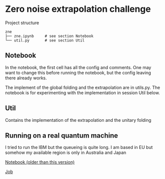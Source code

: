 # Zero noise extrapolation challenge

Project structure
```
zne
├── zne.ipynb     # see section Notebook
└── util.py       # see section Util
```

## Notebook
In the notebook, the first cell has all the config and comments. One may want to change this before running the notebook, but the config leaving there already works.

The implement of the global folding and the extrapolation are in utils.py.
The notebook is for experimenting with the implementation in session Util below.

## Util
Contains the implementation of the extrapolation and the unitary folding

## Running on a real quantum machine
I tried to run the IBM but the queueing is quite long. I am based in EU but somehow my available region is only in Australia and Japan

[Notebook (older than this version)](https://lab.quantum.ibm.com/user/654e84109e53ed4e26de133b/lab/tree/zne.ipynb)

[Job](https://quantum.ibm.com/jobs/cqyb5sqqwzy0008kcp90)